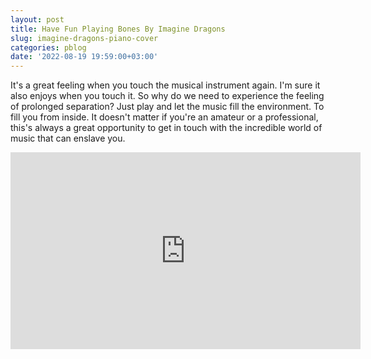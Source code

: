 ```yaml
---
layout: post
title: Have Fun Playing Bones By Imagine Dragons 
slug: imagine-dragons-piano-cover
categories: pblog
date: '2022-08-19 19:59:00+03:00'
---
```


It's a great feeling when you touch the musical instrument again. I'm sure it also enjoys when you touch it. So why do we need to experience the feeling of prolonged separation? Just play and let the music fill the environment. To fill you from inside. It doesn't matter if you're an amateur or a professional, this's always a great opportunity to get in touch with the incredible world of music that can enslave you.

<iframe width="560" height="315" src="https://www.youtube.com/embed/UGZD5apmcoE" title="YouTube video player" frameborder="0" allow="accelerometer; autoplay; clipboard-write; encrypted-media; gyroscope; picture-in-picture" allowfullscreen></iframe>